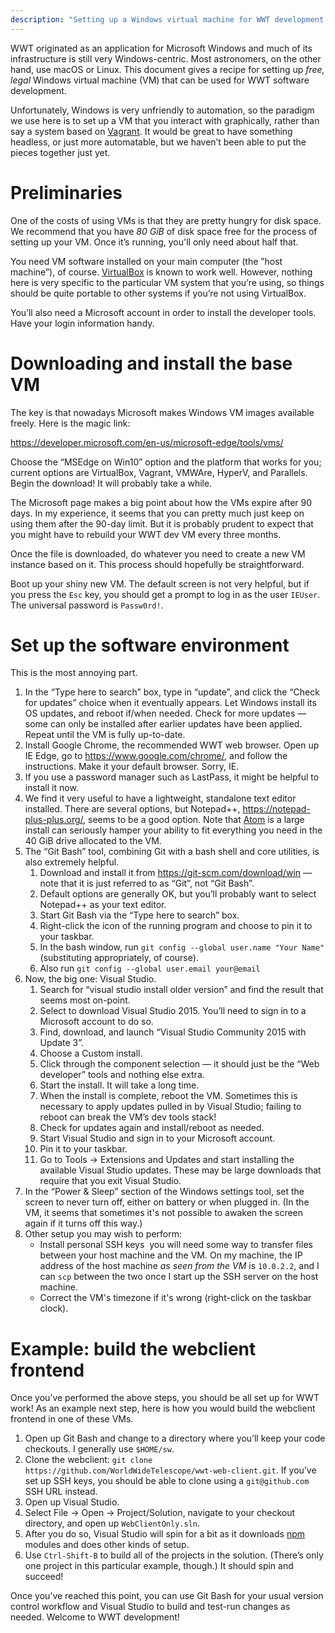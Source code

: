```yaml
---
description: "Setting up a Windows virtual machine for WWT development."
---
```


WWT originated as an application for Microsoft Windows and much of its
infrastructure is still very Windows-centric. Most astronomers, on the other
hand, use macOS or Linux. This document gives a recipe for setting up *free,
legal* Windows virtual machine (VM) that can be used for WWT software
development.

Unfortunately, Windows is very unfriendly to automation, so the paradigm we
use here is to set up a VM that you interact with graphically, rather than say
a system based on [Vagrant]. It would be great to have something headless, or
just more automatable, but we haven’t been able to put the pieces together
just yet.

[Vagrant]: https://www.vagrantup.com/


# Preliminaries

One of the costs of using VMs is that they are pretty hungry for disk space.
We recommend that you have *80 GiB* of disk space free for the process of
setting up your VM. Once it’s running, you'll only need about half that.

You need VM software installed on your main computer (the ”host machine”), of
course. [VirtualBox] is known to work well. However, nothing here is very
specific to the particular VM system that you’re using, so things should be
quite portable to other systems if you’re not using VirtualBox.

[VirtualBox]: https://www.virtualbox.org/

You’ll also need a Microsoft account in order to install the developer tools.
Have your login information handy.


# Downloading and install the base VM

The key is that nowadays Microsoft makes Windows VM images available freely.
Here is the magic link:

https://developer.microsoft.com/en-us/microsoft-edge/tools/vms/

Choose the “MSEdge on Win10” option and the platform that works for you;
current options are VirtualBox, Vagrant, VMWAre, HyperV, and Parallels. Begin
the download! It will probably take a while.

The Microsoft page makes a big point about how the VMs expire after 90 days.
In my experience, it seems that you can pretty much just keep on using them
after the 90-day limit. But it is probably prudent to expect that you might
have to rebuild your WWT dev VM every three months.

Once the file is downloaded, do whatever you need to create a new VM instance
based on it. This process should hopefully be straightforward.

Boot up your shiny new VM. The default screen is not very helpful, but if you
press the `Esc` key, you should get a prompt to log in as the user `IEUser`.
The universal password is `Passw0rd!`.


# Set up the software environment

This is the most annoying part.

1. In the “Type here to search” box, type in “update”, and click the “Check
   for updates” choice when it eventually appears. Let Windows install its OS
   updates, and reboot if/when needed. Check for more updates — some can only
   be installed after earlier updates have been applied. Repeat until the VM is
   fully up-to-date.
2. Install Google Chrome, the recommended WWT web browser. Open up IE Edge, go
   to <https://www.google.com/chrome/>, and follow the instructions. Make it
   your default browser. Sorry, IE.
3. If you use a password manager such as LastPass, it might be helpful to
   install it now.
4. We find it very useful to have a lightweight, standalone text editor
   installed. There are several options, but Notepad++,
   <https://notepad-plus-plus.org/>, seems to be a good option. Note that
   [Atom](https://atom.io/) is a large install can seriously hamper your
   ability to fit everything you need in the 40 GiB drive allocated to the VM.
5. The “Git Bash” tool, combining Git with a bash shell and core utilities, is
   also extremely helpful.
   1. Download and install it from <https://git-scm.com/download/win> — note
      that it is just referred to as “Git”, not “Git Bash”.
   2. Default options are generally OK, but you’ll probably want to select
      Notepad++ as your text editor.
   3. Start Git Bash via the “Type here to search” box.
   4. Right-click the icon of the running program and choose to pin it to your
      taskbar.
   5. In the bash window, run `git config --global user.name "Your Name"`
      (substituting appropriately, of course).
   6. Also run `git config --global user.email your@email`
6. Now, the big one: Visual Studio.
   1. Search for “visual studio install older version” and find the result
      that seems most on-point.
   2. Select to download Visual Studio 2015. You’ll need to sign in to a
      Microsoft account to do so.
   3. Find, download, and launch “Visual Studio Community 2015 with Update 3”.
   4. Choose a Custom install.
   5. Click through the component selection — it should just be the “Web
      developer” tools and nothing else extra.
   6. Start the install. It will take a long time.
   7. When the install is complete, reboot the VM. Sometimes this is necessary
      to apply updates pulled in by Visual Studio; failing to reboot can break
      the VM’s dev tools stack!
   8. Check for updates again and install/reboot as needed.
   9. Start Visual Studio and sign in to your Microsoft account.
   10. Pin it to your taskbar.
   11. Go to Tools → Extensions and Updates and start installing the available
       Visual Studio updates. These may be large downloads that require that
       you exit Visual Studio.
7. In the “Power & Sleep” section of the Windows settings tool, set the screen
   to never turn off, either on battery or when plugged in. (In the VM, it
   seems that sometimes it's not possible to awaken the screen again if it
   turns off this way.)
8. Other setup you may wish to perform:
   - Install personal SSH keys ­ you will need some way to transfer files
     between your host machine and the VM. On my machine, the IP address of
     the host machine *as seen from the VM* is `10.0.2.2`, and I can `scp`
     between the two once I start up the SSH server on the host machine.
   - Correct the VM's timezone if it's wrong (right-click on the taskbar
     clock).


# Example: build the webclient frontend

Once you’ve performed the above steps, you should be all set up for WWT work!
As an example next step, here is how you would build the webclient frontend
in one of these VMs.

1. Open up Git Bash and change to a directory where you’ll keep your code
   checkouts. I generally use `$HOME/sw`.
2. Clone the webclient: `git clone
   https://github.com/WorldWideTelescope/wwt-web-client.git`. If you’ve set up
   SSH keys, you should be able to clone using a `git@github.com` SSH URL
   instead.
3. Open up Visual Studio.
4. Select File → Open → Project/Solution, navigate to your checkout directory,
   and open up `WebClientOnly.sln`.
5. After you do so, Visual Studio will spin for a bit as it downloads [npm] modules
   and does other kinds of setup.
6. Use `Ctrl-Shift-B` to build all of the projects in the solution. (There’s
   only one project in this particular example, though.) It should spin and succeed!

Once you’ve reached this point, you can use Git Bash for your usual version
control workflow and Visual Studio to build and test-run changes as needed.
Welcome to WWT development!

[npm]: https://www.npmjs.com/
